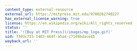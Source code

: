 ```yaml
---
content_type: external-resource
external_url: https://mitpress.mit.edu/9780262740227
has_external_license_warning: true
license: https://en.wikipedia.org/wiki/All_rights_reserved
status: ''
title: '![Buy at MIT Press](/images/mp_logo.gif)'
uid: 7303c715-1403-464f-a5a4-c7149bdace45
wayback_url: ''
---
```

